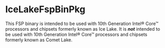 # IceLakeFspBinPkg
This FSP binary is intended to be used with 10th Generation Intel® Core™ processors and chipsets formerly known as Ice Lake. It is ***not*** intended to be used with 10th Generation Intel® Core™ processors and chipsets formerly known as Comet Lake.
